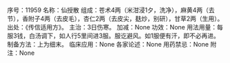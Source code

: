 序号：11959
名称：仙授散
组成：苍术4两（米泔浸1夕，洗净），麻黄4两（去节），香附子4两（去皮毛），杏仁2两（去皮尖，麸炒，别研），甘草2两（生用）。
出处：《传信适用方》。
主治：3日伤寒。
加减：None
功效：None
用法用量：每服3钱，白汤调下，如人行5里间进3服。服讫避风。如1服便有汗，即不必再进。
制备方法：上为细末。
临床应用：None
各家论述：None
用药禁忌：None
附注：None
